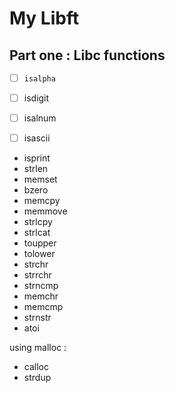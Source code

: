 # My Libft

## Part one : Libc functions

- [ ] `isalpha`
- [ ] isdigit
- [ ] isalnum
- [ ] isascii


- isprint
- strlen
- memset
- bzero
- memcpy
- memmove
- strlcpy
- strlcat
- toupper
- tolower
- strchr
- strrchr
- strncmp
- memchr
- memcmp
- strnstr
- atoi


using malloc :

- calloc
- strdup


